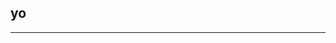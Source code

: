 ## yo
---

<!-- ![tryhackme stats](https://raw.githubusercontent.com/mpck4/mpck4/master/assets/thm_propic.png) -->
